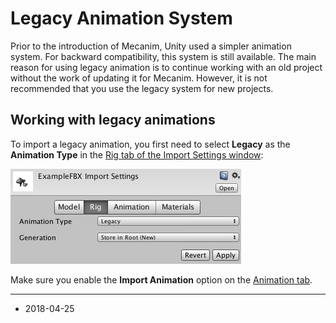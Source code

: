 # Legacy Animation System

Prior to the introduction of Mecanim, Unity used a simpler animation system. For backward compatibility, this system is still available. The main reason for using legacy animation is to continue working with an old project without the work of updating it for Mecanim. However, it is not recommended that you use the legacy system for new projects.


## Working with legacy animations

To import a legacy animation, you first need to select __Legacy__ as the __Animation Type__ in the [Rig tab of the Import Settings window](FBXImporter-Rig):

![Rig tab on the Import Settings window](../uploads/Main/Rig-3.png)

Make sure you enable the __Import Animation__ option on the [Animation tab](class-AnimationClip).

---

* <span class="page-edit"> 2018-04-25  <!-- include IncludeTextAmendPageSomeEdit --></span>
